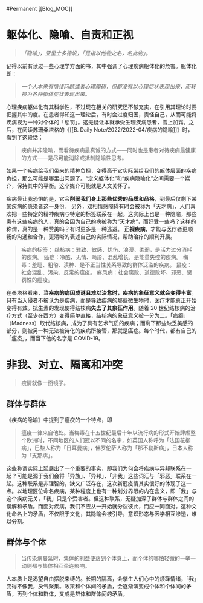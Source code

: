 #Permanent
[[Blog_MOC]] 

# 躯体化、隐喻、自责和正视

> _「隐喻」，亚里士多德说，「是指以他物之名，名此物」。_

记得以前有读过一些心理学方面的书，其中强调了心理疾病躯体化的危害。躯体化即：

> _一个人本来有情绪问题或者心理障碍，但却没有以心理症状表现出来，而转换为各种躯体症状表现出来。_

心理疾病躯体化有其科学性，不过现在相关的研究还不够充实，在引用其理论时要把握其中的度。在患者得知这一理论后，有时会过度归因，责怪自己，从而可能将疾病视为一种对个体的「惩罚」。这无疑让本就承受生理疾病患者，雪上加霜。之后，在阅读苏珊桑塔格的《[[B. Daily Note/2022/2022-04/疾病的隐喻]]》时，看到了这段话：

> 疾病并非隐喻，而看待疾病最真诚的方式——同时也是患者对待疾病最健康的方式——是尽可能消除或抵制隐喻性思考。

如果一个疾病给我们带来的精神负担，变得高于它实际带给我们的躯体层面的疾病负担，那么可能是哪里出问题了。“定义躯体化”和“疾病隐喻化”之间需要一个媒介，保持其中的平衡。这个媒介可能就是人文关怀了。

疾病最让我恐惧的是，它会**削弱我们身上那些优秀的品质和品格**，到最后仅剩下某某疾病的感染者这一身份。
另外，双相情感障碍有时会被称为「天才病」，人们喜欢把一些特定的精神疾病与特定的标签联系在一起。这实际上也是一种隐喻，那些患有这些疾病的人，真的会因为自己的病被称为”天才病“，而好受一些吗？这样的称谓，真的是一种赞美吗？有时更多是一种逃避。
**正视疾病**，才能与医疗者更顺畅的沟通和合作，更清晰的表述自己的实际情况，帮助治疗的顺利开展。

> 疾病的标签：
> 结核病：雅致、敏感、忧伤、浪漫、柔弱，是活力过分消耗的疾病。
> 癌症：冷酷、无情、畸形、混乱增长，是能量失控的疾病。
> 梅毒：羞耻、粗俗、渎神、是不正当性关系导致的群体泛滥的疾病。
> 鼠疫：社会混乱、污染、反常的瘟疫。
> 麻风病：社会腐败、道德败坏、邪恶、惩罚性的瘟疫。

在桑塔格看来，**当疾病的病因成谜且难以治愈时，疾病的象征意义就会变得丰富**。只有当入侵者不被认为是疾病，而是导致疾病的那些微生物时，医疗才能真正开始变得有效。抗生素的发现使得结核病**失去了其象征作用**。随着 20 世纪结核病的治疗方式（至少在西方）变得简单直接，结核病的象征意义被一分为二。「疯癫」（Madness）取代结核病，成为了具有艺术气质的疾病；而剩下那些缺乏美感的部分，则被另一种无法被诗化的疾病所接管，那就是癌症。每个时代，都有自己的「瘟疫」，而当下他的名字是 COVID-19。

# 非我、对立、隔离和冲突

> 疫情就像一面镜子。

## 群体与群体

《疾病的隐喻》中提到了瘟疫的一个特点，即

> 瘟疫一律来自他处。当梅毒在十五世纪最后十年以流行病的形式开始肆虐整个欧洲时，不同地区的人们冠以不同的名字，如英国人称呼为「法国花柳病」，巴黎人称为「日耳曼病」，佛罗伦萨人称为「那不勒斯病」，日本人称为「支那病」。

这些称谓实际上延展出了一个重要的事实，即我们为何会将疾病与异邦联系在一起？可能是源于我们会将「异族」、「异邦」、「非我」这些词汇与「邪恶」联系在一起。这种联系是非理智的，缺又广泛存在，这次新冠疫情其实很好的体现了这一点。以地理区位命名疾病，某种程度上也有一种划分界限的内在含义，即「我」与这个疾病无关，「我」只是个受害者。但这种联系，无疑加深了群体与群体之间的误解和矛盾。而面对疾病，我们不应从一开始就分裂彼此，而应一同面对。这种文化命名上的矛盾，不仅限于文化，其隐喻会被引导，意识形态与医学相互渗透，难以分割。

## 群体与个体

> 当传染病蔓延时，集体的利益便落到个体身上，而个体的哪怕轻微的一举一动则都与集体相互牵连影响。

人本质上是渴望自由摆脱束缚的。长期的隔离，会孳生人们心中的烦躁情绪，「我」变得不像我，戾气聚集。政策和个体间的矛盾，会逐渐演变成个体和个体间的矛盾，再到个体和群体，又或是群体和群体间的矛盾。
